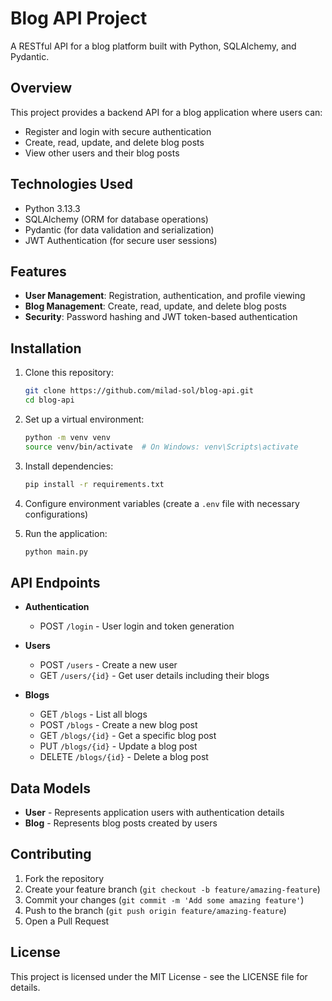 # Blog API Project

A RESTful API for a blog platform built with Python, SQLAlchemy, and Pydantic.

## Overview

This project provides a backend API for a blog application where users can:
- Register and login with secure authentication
- Create, read, update, and delete blog posts
- View other users and their blog posts

## Technologies Used

- Python 3.13.3
- SQLAlchemy (ORM for database operations)
- Pydantic (for data validation and serialization)
- JWT Authentication (for secure user sessions)

## Features

- **User Management**: Registration, authentication, and profile viewing
- **Blog Management**: Create, read, update, and delete blog posts
- **Security**: Password hashing and JWT token-based authentication

## Installation

1. Clone this repository:
   ```bash
   git clone https://github.com/milad-sol/blog-api.git
   cd blog-api
   ```

2. Set up a virtual environment:
   ```bash
   python -m venv venv
   source venv/bin/activate  # On Windows: venv\Scripts\activate
   ```

3. Install dependencies:
   ```bash
   pip install -r requirements.txt
   ```

4. Configure environment variables (create a `.env` file with necessary configurations)

5. Run the application:
   ```bash
   python main.py
   ```

## API Endpoints

- **Authentication**
  - POST `/login` - User login and token generation
  
- **Users**
  - POST `/users` - Create a new user
  - GET `/users/{id}` - Get user details including their blogs
  
- **Blogs**
  - GET `/blogs` - List all blogs
  - POST `/blogs` - Create a new blog post
  - GET `/blogs/{id}` - Get a specific blog post
  - PUT `/blogs/{id}` - Update a blog post
  - DELETE `/blogs/{id}` - Delete a blog post

## Data Models

- **User** - Represents application users with authentication details
- **Blog** - Represents blog posts created by users

## Contributing

1. Fork the repository
2. Create your feature branch (`git checkout -b feature/amazing-feature`)
3. Commit your changes (`git commit -m 'Add some amazing feature'`)
4. Push to the branch (`git push origin feature/amazing-feature`)
5. Open a Pull Request

## License

This project is licensed under the MIT License - see the LICENSE file for details.
